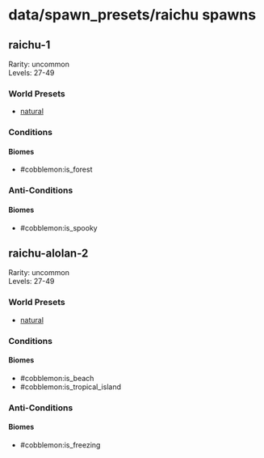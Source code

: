 # data/spawn_presets/raichu spawns  
  
## raichu-1  
Rarity: uncommon  
Levels: 27-49  
  
### World Presets  
* [natural](/data/world_presets/natural.md)  
  
### Conditions  
  
#### Biomes  
  * #cobblemon:is_forest
  
  
### Anti-Conditions  
  
#### Biomes  
  * #cobblemon:is_spooky
  
  
## raichu-alolan-2  
Rarity: uncommon  
Levels: 27-49  
  
### World Presets  
* [natural](/data/world_presets/natural.md)  
  
### Conditions  
  
#### Biomes  
  * #cobblemon:is_beach
  * #cobblemon:is_tropical_island
  
  
### Anti-Conditions  
  
#### Biomes  
  * #cobblemon:is_freezing
  
